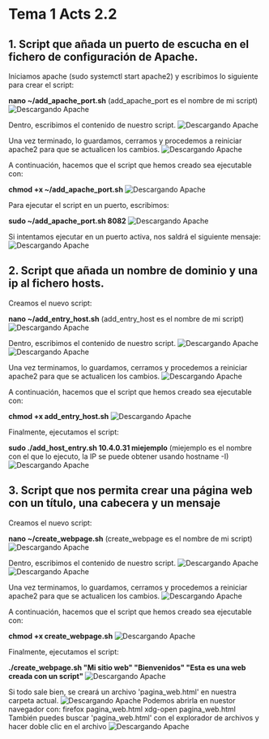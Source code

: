 # Tema 1 Acts 2.2

## 1. Script que añada un puerto de escucha en el fichero de configuración de Apache.

Iniciamos apache (sudo systemctl start apache2) y escribimos lo siguiente para crear el script:

**nano ~/add_apache_port.sh** (add_apache_port es el nombre de mi script)
![Descargando Apache](tema1Act2.2/1/paso1.PNG)

Dentro, escribimos el contenido de nuestro script.
![Descargando Apache](tema1Act2.2/1/paso2.PNG)

Una vez terminado, lo guardamos, cerramos y procedemos a reiniciar apache2 para que se actualicen los cambios.
![Descargando Apache](tema1Act2.2/1/paso3.PNG)

A continuación, hacemos que el script que hemos creado sea ejecutable con:

**chmod +x ~/add_apache_port.sh**
![Descargando Apache](tema1Act2.2/1/paso4.PNG)

Para ejecutar el script en un puerto, escribimos:

**sudo ~/add_apache_port.sh 8082**
![Descargando Apache](tema1Act2.2/1/paso5.PNG)

Si intentamos ejecutar en un puerto activa, nos saldrá el siguiente mensaje:
![Descargando Apache](tema1Act2.2/1/paso6.PNG)



## 2. Script que añada un nombre de dominio y una ip al fichero hosts.

Creamos el nuevo script:

**nano ~/add_entry_host.sh** (add_entry_host es el nombre de mi script)
![Descargando Apache](tema1Act2.2/2/paso1.PNG)

Dentro, escribimos el contenido de nuestro script.
![Descargando Apache](tema1Act2.2/2/paso2.PNG)
![Descargando Apache](tema1Act2.2/2/paso3.PNG)

Una vez terminamos, lo guardamos, cerramos y procedemos a reiniciar apache2 para que se actualicen los cambios.
![Descargando Apache](tema1Act2.2/2/paso4.PNG)

A continuación, hacemos que el script que hemos creado sea ejecutable con:

**chmod +x add_entry_host.sh**
![Descargando Apache](tema1Act2.2/2/paso5.PNG)

Finalmente, ejecutamos el script:

**sudo ./add_host_entry.sh 10.4.0.31 miejemplo** (miejemplo es el nombre con el que lo ejecuto, la IP se puede obtener usando hostname -I)
![Descargando Apache](tema1Act2.2/2/paso6.PNG)



## 3. Script que nos permita crear una página web con un título, una cabecera y un mensaje

Creamos el nuevo script:

**nano ~/create_webpage.sh** (create_webpage es el nombre de mi script)
![Descargando Apache](tema1Act2.2/3/paso1.PNG)

Dentro, escribimos el contenido de nuestro script.
![Descargando Apache](tema1Act2.2/3/paso2.PNG)
![Descargando Apache](tema1Act2.2/3/paso3.PNG)

Una vez terminamos, lo guardamos, cerramos y procedemos a reiniciar apache2 para que se actualicen los cambios.
![Descargando Apache](tema1Act2.2/3/paso4.PNG)

A continuación, hacemos que el script que hemos creado sea ejecutable con:

**chmod +x create_webpage.sh**
![Descargando Apache](tema1Act2.2/3/paso5.PNG)

Finalmente, ejecutamos el script:

**./create_webpage.sh "Mi sitio web" "Bienvenidos" "Esta es una web creada con un script"**
![Descargando Apache](tema1Act2.2/3/paso6.PNG)

Si todo sale bien, se creará un archivo 'pagina_web.html' en nuestra carpeta actual.
![Descargando Apache](tema1Act2.2/3/pagina7.PNG)
Podemos abrirla en nuestor navegador con:
firefox pagina_web.html
xdg-open pagina_web.html
También puedes buscar 'pagina_web.html' con el explorador de archivos y hacer doble clic en el archivo
![Descargando Apache](tema1Act2.2/3/paso7.PNG)
